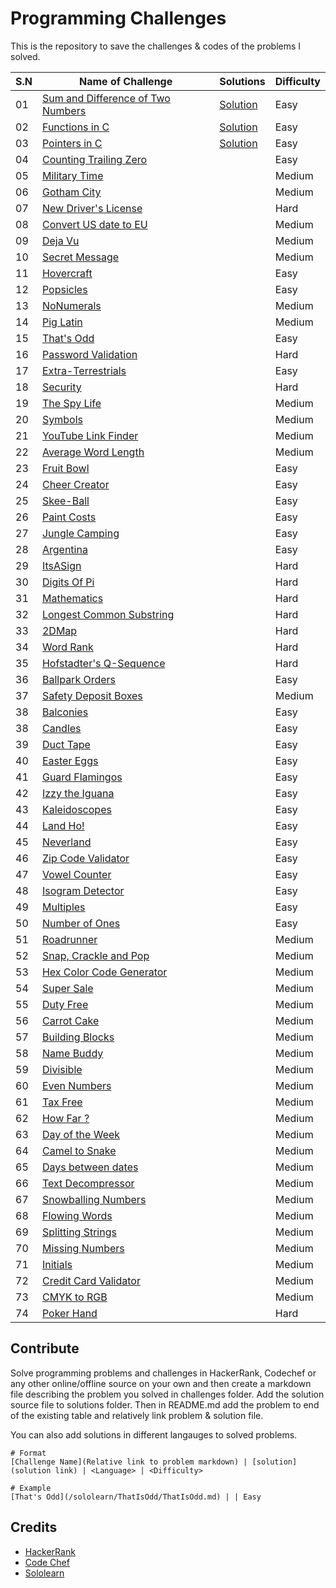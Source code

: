 # Programming Challenges
This is the repository to save the challenges & codes of the problems I solved.

S.N | Name of Challenge | Solutions | Difficulty
----|-------------------|-----------|-----------
01 | [Sum and Difference of Two Numbers](/challenges/SumandDifferenceofTwoNumbers.md) | [Solution](https://raw.githubusercontent.com/chankruze/challenges/master/solutions/SumDiff.c) | Easy
02 | [Functions in C](/challenges/Functions.md) | [Solution](https://raw.githubusercontent.com/chankruze/challenges/master/solutions/FunctionsInC.c) | Easy
03 | [Pointers in C](/challenges/PointersInC.md) | [Solution](https://raw.githubusercontent.com/chankruze/challenges/master/solutions/PointersInC.c) | Easy
04 | [Counting Trailing Zero](/challenges/CountingZero.md) | | Easy
05 | [Military Time](/sololearn/MilitaryTime/MilitaryTime.md) | | Medium
06 | [Gotham City](/sololearn/GothamCity/GothamCity.md) | | Medium
07 | [New Driver's License](/sololearn/NewDriverLicense/DL.md) | | Hard
08 | [Convert US date to EU](/sololearn/US2EUDate/US2EUDate.md) | | Medium
09 | [Deja Vu](/sololearn/DejaVu/DejaVu.md) | | Medium
10 | [Secret Message](/sololearn/SecretMessage/SecretMessage.md) | | Medium
11 | [Hovercraft](/sololearn/Hovercraft/Hovercraft.md) | | Easy
12 | [Popsicles](/sololearn/Popsicles/Popsicles.md) | | Easy
13 | [NoNumerals](/sololearn/NoNumerals/NoNumerals.md) | | Medium
14 | [Pig Latin](/sololearn/PigLatin/PigLatin.md) | | Medium
15 | [That's Odd](/sololearn/ThatIsOdd/ThatIsOdd.md) | | Easy
16 | [Password Validation](/sololearn/PasswordValidation/PasswordValidation.md) | | Hard
17 | [Extra-Terrestrials](/sololearn/ExtraTerrestrials/ExtraTerrestrials.md) | | Easy
18 | [Security](/sololearn/Security/Security.md) | | Hard
19 | [The Spy Life](/sololearn/TheSpyLife/TheSpyLife.md) | | Medium
20 | [Symbols](/sololearn/Symbols/Symbols.md) | | Medium
21 | [YouTube Link Finder](/sololearn/YTVideoID/YTVideoID.md) | | Medium
22 | [Average Word Length](/sololearn/AvgWordLen/AvgWordLen.md) | | Medium
23 | [Fruit Bowl](/sololearn/FruitBowl/FruitBowl.md) | | Easy
24 | [Cheer Creator](/sololearn/CheerCreator/CheerCreator.md) | | Easy
25 | [Skee-Ball](/sololearn/Skee-Ball/Skee-Ball.md) | | Easy
26 | [Paint Costs](/sololearn/PaintCosts/PaintCosts.md) | | Easy
27 | [Jungle Camping](/sololearn/JungleCamping/JungleCamping.md) | | Easy
28 | [Argentina](/sololearn/Argentina/Argentina.md) | | Easy
29 | [ItsASign](/sololearn/ItsASign/ItsASign.md) | | Hard
30 | [Digits Of Pi](/sololearn/DigitsOfPi/DigitsOfPi.md) | | Hard
31 | [Mathematics](/sololearn/Mathematics/Mathematics.md) | | Hard
32 | [Longest Common Substring](/sololearn/LCS/LCS.md) | | Hard
33 | [2DMap](/sololearn/2DMap/2DMap.md) | | Hard
34 | [Word Rank](/sololearn/WordRank/WordRank.md) | | Hard
35 | [Hofstadter's Q-Sequence](/sololearn/HofstadtersQSequence/HQS.md) | | Hard
36 | [Ballpark Orders](/sololearn/BallparkOrders/BallparkOrders.md) | | Easy
37 | [Safety Deposit Boxes](/sololearn/SafetyDepositBoxes/SDBs.md) | | Medium
38 | [Balconies](/sololearn/Balconies/Balconies.md) | | Easy
38 | [Candles](/sololearn/Candles/Candles.md) | | Easy
39 | [Duct Tape](/sololearn/DuctTape/DuctTape.md) | | Easy
40 | [Easter Eggs](/sololearn/EasterEggs/EasterEggs.md) | | Easy
41 | [Guard Flamingos](/sololearn/GuardFlamingos/GF.md) | | Easy
42 | [Izzy the Iguana]() | | Easy
43 | [Kaleidoscopes]() | | Easy
44 | [Land Ho!]() | | Easy
45 | [Neverland]() | | Easy
46 | [Zip Code Validator]() | | Easy
47 | [Vowel Counter]() | | Easy
48 | [Isogram Detector]() | | Easy
49 | [Multiples]() | | Easy
50 | [Number of Ones]() | | Easy
51 | [Roadrunner]() | | Medium
52 | [Snap, Crackle and Pop]() | | Medium
53 | [Hex Color Code Generator ]() | | Medium
54 | [Super Sale](/sololearn/SuperSale/SuperSale.md) | | Medium
55 | [Duty Free](/sololearn/DutyFree/DutyFree.md) | | Medium
56 | [Carrot Cake](/sololearn/CarrotCake/CarrotCake.md) | | Medium
57 | [Building Blocks](/sololearn/BuildingBlocks/BuildingBlocks.md) | | Medium
58 | [Name Buddy](/sololearn/NameBuddy/NameBuddy.md) | | Medium
59 | [Divisible](/sololearn/Divisible/Divisible.md) | | Medium
60 | [Even Numbers](/sololearn/EvenNumbers/EvenNumbers.md) | | Medium
61 | [Tax Free](/sololearn/TaxFree/TaxFree.md) | | Medium
62 | [How Far ?](/sololearn/HowFar/HowFar.md) | | Medium
63 | [Day of the Week](/sololearn/DayOfTheWeek/DayOfTheWeek.md) | | Medium
64 | [Camel to Snake](/sololearn/CamelToSnake/CamelToSnake.md) | | Medium
65 | [Days between dates](/sololearn/DaysBetweenDates/DaysBetweenDates.md) | | Medium
66 | [Text Decompressor](/sololearn/TextDecompressor/TextDecompressor.md) | | Medium
67 | [Snowballing Numbers](/sololearn/SnowballingNumbers/SnowballingNumbers.md) | | Medium
68 | [Flowing Words](/sololearn/FlowingWords/FlowingWords.md) | | Medium
69 | [Splitting Strings](/sololearn/SplittingStrings/SplittingStrings.md) | | Medium
70 | [Missing Numbers](/sololearn/MissingNumbers/MissingNumbers.md) | | Medium
71 | [Initials](/sololearn/Initials/Initials.md) | | Medium
72 | [Credit Card Validator](/sololearn/CreditCardValidator/CreditCardValidator.md) | | Medium
73 | [CMYK to RGB](/sololearn/CMYKtoRGB/CMYKtoRGB.md) | | Medium
74 | [Poker Hand](/sololearn/PokerHand/PokerHand.md) | | Hard

## Contribute
Solve programming problems and challenges in HackerRank, Codechef or any other online/offline source on your own and then create a markdown file describing the problem you solved in challenges folder. Add the solution source file to solutions folder. Then in README.md add the problem to end of the existing table and relatively link problem & solution file.

You can also add solutions in different langauges to solved problems. 

```
# Format
[Challenge Name](Relative link to problem markdown) | [solution](solution link) | <Language> | <Difficulty>

# Example
[That's Odd](/sololearn/ThatIsOdd/ThatIsOdd.md) | | Easy
```

## Credits
- [HackerRank](https://hackerrank.com)
- [Code Chef](https://www.codechef.com)
- [Sololearn](https://sololearn.com)